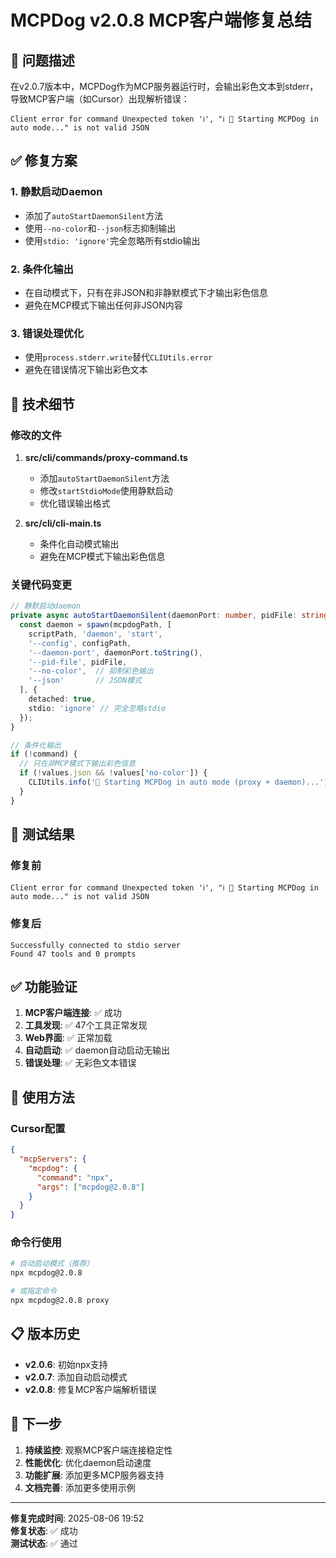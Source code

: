 # MCPDog v2.0.8 MCP客户端修复总结

## 🎯 问题描述

在v2.0.7版本中，MCPDog作为MCP服务器运行时，会输出彩色文本到stderr，导致MCP客户端（如Cursor）出现解析错误：

```
Client error for command Unexpected token 'ℹ', "ℹ 🚀 Starting MCPDog in auto mode..." is not valid JSON
```

## ✅ 修复方案

### 1. 静默启动Daemon
- 添加了`autoStartDaemonSilent`方法
- 使用`--no-color`和`--json`标志抑制输出
- 使用`stdio: 'ignore'`完全忽略所有stdio输出

### 2. 条件化输出
- 在自动模式下，只有在非JSON和非静默模式下才输出彩色信息
- 避免在MCP模式下输出任何非JSON内容

### 3. 错误处理优化
- 使用`process.stderr.write`替代`CLIUtils.error`
- 避免在错误情况下输出彩色文本

## 🔧 技术细节

### 修改的文件
1. **src/cli/commands/proxy-command.ts**
   - 添加`autoStartDaemonSilent`方法
   - 修改`startStdioMode`使用静默启动
   - 优化错误输出格式

2. **src/cli/cli-main.ts**
   - 条件化自动模式输出
   - 避免在MCP模式下输出彩色信息

### 关键代码变更

```typescript
// 静默启动daemon
private async autoStartDaemonSilent(daemonPort: number, pidFile: string): Promise<void> {
  const daemon = spawn(mcpdogPath, [
    scriptPath, 'daemon', 'start',
    '--config', configPath,
    '--daemon-port', daemonPort.toString(),
    '--pid-file', pidFile,
    '--no-color',  // 抑制彩色输出
    '--json'       // JSON模式
  ], { 
    detached: true, 
    stdio: 'ignore' // 完全忽略stdio
  });
}

// 条件化输出
if (!command) {
  // 只在非MCP模式下输出彩色信息
  if (!values.json && !values['no-color']) {
    CLIUtils.info('🚀 Starting MCPDog in auto mode (proxy + daemon)...');
  }
}
```

## 🧪 测试结果

### 修复前
```
Client error for command Unexpected token 'ℹ', "ℹ 🚀 Starting MCPDog in auto mode..." is not valid JSON
```

### 修复后
```
Successfully connected to stdio server
Found 47 tools and 0 prompts
```

## ✅ 功能验证

1. **MCP客户端连接**: ✅ 成功
2. **工具发现**: ✅ 47个工具正常发现
3. **Web界面**: ✅ 正常加载
4. **自动启动**: ✅ daemon自动启动无输出
5. **错误处理**: ✅ 无彩色文本错误

## 🚀 使用方法

### Cursor配置
```json
{
  "mcpServers": {
    "mcpdog": {
      "command": "npx",
      "args": ["mcpdog@2.0.8"]
    }
  }
}
```

### 命令行使用
```bash
# 自动启动模式（推荐）
npx mcpdog@2.0.8

# 或指定命令
npx mcpdog@2.0.8 proxy
```

## 📋 版本历史

- **v2.0.6**: 初始npx支持
- **v2.0.7**: 添加自动启动模式
- **v2.0.8**: 修复MCP客户端解析错误

## 🎯 下一步

1. **持续监控**: 观察MCP客户端连接稳定性
2. **性能优化**: 优化daemon启动速度
3. **功能扩展**: 添加更多MCP服务器支持
4. **文档完善**: 添加更多使用示例

---

**修复完成时间**: 2025-08-06 19:52  
**修复状态**: ✅ 成功  
**测试状态**: ✅ 通过 